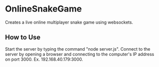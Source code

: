 # OnlineSnakeGame

Creates a live online multiplayer snake game using websockets.

## How to Use
Start the server by typing the command "node server.js". Connect to the server by opening a browser and connecting to the computer's IP address on port 3000. Ex. 192.168.40.179:3000.
